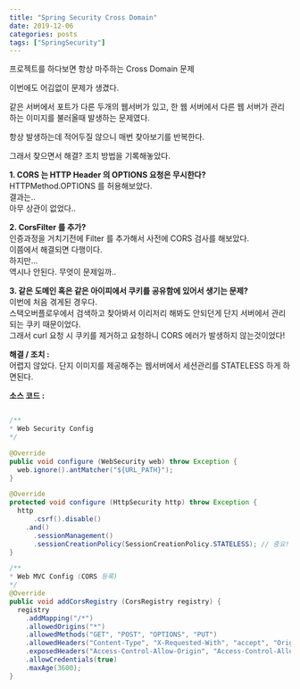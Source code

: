```yaml
---
title: "Spring Security Cross Domain"
date: 2019-12-06
categories: posts
tags: ["SpringSecurity"]
---
```

프로젝트를 하다보면 항상 마주하는 Cross Domain 문제

이번에도 어김없이 문제가 생겼다.

같은 서버에서 포트가 다른 두개의 웹서버가 있고,
한 웹 서버에서 다른 웹 서버가 관리하는 이미지를 불러올때 발생하는 문제였다.

항상 발생하는데 적어두질 않으니 매번 찾아보기를 반복한다.

그래서 찾으면서 해결? 조치 방법을 기록해놓았다.

**1. CORS 는 HTTP Header 의 OPTIONS 요청은 무시한다?**
  </br>HTTPMethod.OPTIONS 를 허용해보았다.
  </br>결과는..
  </br>아무 상관이 없었다..

**2. CorsFilter 를 추가?**
  </br>인증과정을 거치기전에 Filter 를 추가해서 사전에 CORS 검사를 해보았다.
  </br>이쯤에서 해결되면 다행이다.
  </br>하지만...
  </br>역시나 안된다. 무엇이 문제일까..

**3. 같은 도메인 혹은 같은 아이피에서 쿠키를 공유함에 있어서 생기는 문제?**
  </br>이번에 처음 겪게된 경우다.
  </br>스택오버플로우에서 검색하고 찾아봐서 이리저리 해봐도 안되던게 단지 서버에서 관리되는 쿠키 때문이었다.
  </br>그래서 curl 요청 시 쿠키를 제거하고 요청하니 CORS 에러가 발생하지 않는것이었다!

**해결 / 조치 :**
  </br>어렵지 않았다. 단지 이미지를 제공해주는 웹서버에서 세션관리를 STATELESS 하게 하면된다.
  
**소스 코드 :**
```java

/**
* Web Security Config
*/

@Override
public void configure (WebSecurity web) throw Exception {
  web.ignore().antMatcher("${URL_PATH}");
}

@Override
protected void configure (HttpSecurity http) throw Exception {
  http
      .csrf().disable()
    .and()
      .sessionManagement()
      .sessionCreationPolicy(SessionCreationPolicy.STATELESS); // 중요!
}

/**
* Web MVC Config (CORS 등록)
*/
@Override
public void addCorsRegistry (CorsRegistry registry) {
  registry
    .addMapping("/*")
    .allowedOrigins("*")
    .allowedMethods("GET", "POST", "OPTIONS", "PUT")
    .allowedHeaders("Content-Type", "X-Requested-With", "accept", "Origin","Access-Control-Request-Method", "Access-Control-Request-Headers")
    .exposedHeaders("Access-Control-Allow-Origin", "Access-Control-Allow-Credentials")
    .allowCredentials(true)
    .maxAge(3600);
}

```